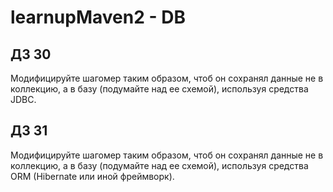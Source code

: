 # learnupMaven2 - DB

## ДЗ 30

<p>Модифицируйте шагомер таким образом, чтоб он сохранял данные не в коллекцию, а в базу (подумайте над ее схемой), используя средства JDBC.</p>

## ДЗ 31

<p>Модифицируйте шагомер таким образом, чтоб он сохранял данные не в коллекцию, а в базу (подумайте над ее схемой), используя средства ORM (Hibernate или иной фреймворк).</p>
